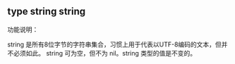 ## type string string

功能说明：

string 是所有8位字节的字符串集合，习惯上用于代表以UTF-8编码的文本，但并不必须如此。 string 可为空，但不为 nil。string 类型的值是不变的。
